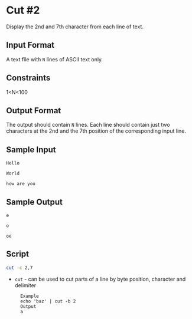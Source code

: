 # Cut #2

Display the 2nd and 7th character from each line of text.

## Input Format

A text file with `N` lines of ASCII text only.

## Constraints
1<N<100
## Output Format

The output should contain `N` lines. Each line should contain just two characters at the 2nd and the 7th position of the corresponding input line.

## Sample Input

    Hello

    World

    how are you

## Sample Output

    e

    o

    oe

## Script
```bash
cut -c 2,7
```
* `cut` - can be used to cut parts of a line by byte position, character and delimiter

        Example
        echo 'baz' | cut -b 2
        Output
        a